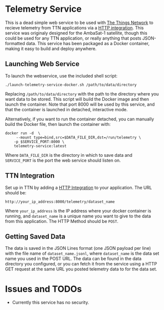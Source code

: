 # Telemetry Service
This is a dead simple web service to be used with [The Things Network](https://www.thethingsnetwork.org) to recieve telemetry from TTN applications via a [HTTP integration](https://www.thethingsnetwork.org/docs/applications/http/). This service was originaly designed for the AmbaSat-1 satellite, though this could be used for any TTN application, or really anything that posts JSON-formatted data. This service has been packaged as a Docker container, making it easy to build and deploy anywhere.

## Launching Web Service
To launch the webservice, use the included shell script:
```
./launch-telemetry-service-docker.sh /path/to/data/directory
```
Replacing `/path/to/data/directory` with the path to the directory where you want data to be stored. This script will build the Docker image and then launch the container. Note that port 8000 will be used by this service, and that the container is launched in detached, interactive mode.

Alternatively, if you want to run the container detached, you can manually build the Docker file, then launch the container with:
```
docker run -d  \
     --mount type=bind,src=$DATA_FILE_DIR,dst=/run/telemetry \
    -p $SERVICE_PORT:8000 \
    telemetry-service:latest
```
Where `DATA_FILE_DIR` is the directory in which to save data and `SERVICE_PORT` is the port the web service should listen on.

## TTN Integration
Set up in TTN by adding a [HTTP Integration](https://www.thethingsnetwork.org/docs/applications/http/) to your application. The URL should be:
```
http://your_ip_address:8000/telemetry/dataset_name
```
Where  `your_ip_address` is the IP address where your docker container is running, and `dataset_name` is a unique name you want to give to the data from this application. The HTTP Method should be `POST`.

## Getting Saved Data
The data is saved in the JSON Lines format (one JSON payload per line) with the file name of `dataset_name.jsonl`, where `dataset_name` is the data set name you used in the POST URL. The data can be found in the data directory you configured, or you can fetch it from the service using a HTTP GET request at the same URL you posted telemetry data to for the data set.

# Issues and TODOs
* Currently this service has no security.
